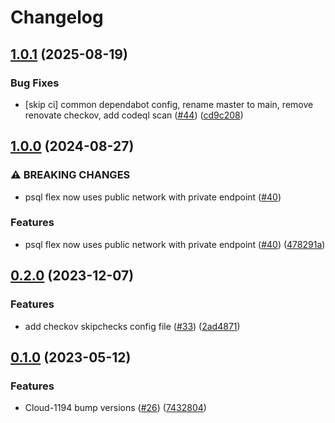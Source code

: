 # Changelog

## [1.0.1](https://github.com/entur/terraform-azure-sql/compare/v1.0.0...v1.0.1) (2025-08-19)


### Bug Fixes

* [skip ci] common dependabot config, rename master to main, remove renovate checkov, add codeql scan ([#44](https://github.com/entur/terraform-azure-sql/issues/44)) ([cd9c208](https://github.com/entur/terraform-azure-sql/commit/cd9c2081bb6d94486343091c7f0001b16d3a490c))

## [1.0.0](https://github.com/entur/terraform-azure-sql/compare/v0.2.0...v1.0.0) (2024-08-27)


### ⚠ BREAKING CHANGES

* psql flex now uses public network with private endpoint ([#40](https://github.com/entur/terraform-azure-sql/issues/40))

### Features

* psql flex now uses public network with private endpoint ([#40](https://github.com/entur/terraform-azure-sql/issues/40)) ([478291a](https://github.com/entur/terraform-azure-sql/commit/478291aeb31c06050d0693e555ce88150a5bd3ca))

## [0.2.0](https://github.com/entur/terraform-azure-sql/compare/v0.1.1...v0.2.0) (2023-12-07)


### Features

* add checkov skipchecks config file ([#33](https://github.com/entur/terraform-azure-sql/issues/33)) ([2ad4871](https://github.com/entur/terraform-azure-sql/commit/2ad48713aac527437a83d06c01dc8c40a110df11))

## [0.1.0](https://github.com/entur/terraform-azure-sql/compare/v0.0.10...v0.1.0) (2023-05-12)


### Features

* Cloud-1194 bump versions ([#26](https://github.com/entur/terraform-azure-sql/issues/26)) ([7432804](https://github.com/entur/terraform-azure-sql/commit/7432804f65274c58ddccc6d2efc3abce71e33a38))
